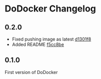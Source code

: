 # DoDocker Changelog

## 0.2.0

* Fixed pushing image as latest [d1301f8](https://github.com/Junikorn/dodocker/commit/d1301f8d124b3395f0e0de7b08293d35ad6f3592)
* Added README [f5cc8be](https://github.com/Junikorn/dodocker/commit/f5cc8be3cd1adf91d68d47fc625376777274632e)

## 0.1.0

First version of DoDocker
